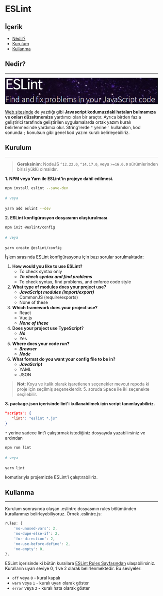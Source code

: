 # ESLint

## İçerik

- [Nedir?](#nedir)
- [Kurulum](#kurulum)
- [Kullanma](#kullanma)

## Nedir?

---

![ESLint Web Site](./images/1.png)

[Web sitesinde](https://eslint.org/) de yazdığı gibi **Javascript kodumuzdaki hataları bulmamıza ve onları düzeltmemize** yardımcı olan bir araçtır. Ayrıca birden fazla geliştirici tarafında geliştirilen uygulamalarda ortak yazım kuralı belirlenmesinde yardımcı olur. String'lerde `"` yerine `'` kullanılsın, kod sonunda `;` konulsun gibi genel kod yazım kuralı belirleyebiliriz.

## Kurulum

---

> **Gereksinim**: NodeJS `^12.22.0`, `^14.17.0`, veya `>=16.0.0` sürümlerinden birisi yüklü olmalıdır.

**1. NPM veya Yarn ile ESLint'in projeye dahil edilmesi.**

```bash
npm install eslint --save-dev

# veya

yarn add eslint --dev
```

**2. ESLint konfigürasyon dosyasının oluşturulması.**

```bash
npm init @eslint/config

# veya

yarn create @eslint/config
```

İşlem sırasında ESLint konfigürasyonu için bazı sorular sorulmaktadır:

1.  **How would you like to use ESLint?**
    - To check syntax only
    - **_To check syntax and find problems_**
    - To check syntax, find problems, and enforce code style
2.  **What type of modules does your project use?**
    - **_JavaScript modules (import/export)_**
    - CommonJS (require/exports)
    - None of these
3.  **Which framework does your project use?**
    - React
    - Vue.js
    - **_None of these_**
4.  **Does your project use TypeScript?**
    - **_No_**
    - Yes
5.  **Where does your code run?**
    - **_Browser_**
    - **_Node_**
6.  **What format do you want your config file to be in?**
    - **_JavaScript_**
    - YAML
    - JSON

> **Not**: Koyu ve italik olarak işaretlenen seçenekler mevcut repoda ki proje için seçilmiş seçeneklerdir. 5. soruda <kbd>Space</kbd> ile iki seçenekte seçilebilir.

**3. package.json içerisinde lint'i kullanabilmek için script tanımlayabiliriz.**

```json
"scripts": {
   "lint": "eslint *.js"
}
```

`*` yerine sadece lint'i çalıştırmak istediğiniz dosyayıda yazabilirsiniz ve ardından

```bash
npm run lint

# veya

yarn lint
```

komutlarıyla projemizde ESLint'i çalıştırabiliriz.

## Kullanma

---

Kurulum sonrasında oluşan .eslintrc dosyasının rules bölümünden kurallarımızı belirleyebiliyoruz. Örnek .eslintrc.js:

```javascript
rules: {
    'no-unused-vars': 2,
    'no-dupe-else-if': 2,
    'for-direction': 2,
    'no-use-before-define': 2,
    'no-empty': 0,
},
```

ESLint içerisinde ki bütün kurallara [ESLint Rules Sayfasından](https://eslint.org/docs/rules/) ulaşabilirsiniz.
Kuralların uyarı seviye 0, 1 ve 2 olarak belirlenmektedir. Bu seviyeler:

- `off` veya `0` - kural kapalı
- `warn` veya `1` - kuralı uyarı olarak göster
- `error` veya `2` - kuralı hata olarak göster
